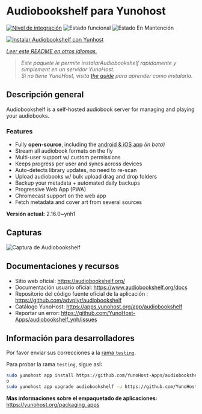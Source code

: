 <!--
Este archivo README esta generado automaticamente<https://github.com/YunoHost/apps/tree/master/tools/readme_generator>
No se debe editar a mano.
-->

# Audiobookshelf para Yunohost

[![Nivel de integración](https://dash.yunohost.org/integration/audiobookshelf.svg)](https://ci-apps.yunohost.org/ci/apps/audiobookshelf/) ![Estado funcional](https://ci-apps.yunohost.org/ci/badges/audiobookshelf.status.svg) ![Estado En Mantención](https://ci-apps.yunohost.org/ci/badges/audiobookshelf.maintain.svg)

[![Instalar Audiobookshelf con Yunhost](https://install-app.yunohost.org/install-with-yunohost.svg)](https://install-app.yunohost.org/?app=audiobookshelf)

*[Leer este README en otros idiomas.](./ALL_README.md)*

> *Este paquete le permite instalarAudiobookshelf rapidamente y simplement en un servidor YunoHost.*  
> *Si no tiene YunoHost, visita [the guide](https://yunohost.org/install) para aprender como instalarla.*

## Descripción general

Audiobookshelf is a self-hosted audiobook server for managing and playing your audiobooks.

### Features

* Fully **open-source**, including the [android & iOS app](https://github.com/advplyr/audiobookshelf-app) *(in beta)*
* Stream all audiobook formats on the fly
* Multi-user support w/ custom permissions
* Keeps progress per user and syncs across devices
* Auto-detects library updates, no need to re-scan
* Upload audiobooks w/ bulk upload drag and drop folders
* Backup your metadata + automated daily backups
* Progressive Web App (PWA)
* Chromecast support on the web app
* Fetch metadata and cover art from several sources

**Versión actual:** 2.16.0~ynh1

## Capturas

![Captura de Audiobookshelf](./doc/screenshots/audiobookshelf.jpg)

## Documentaciones y recursos

- Sitio web oficial: <https://audiobookshelf.org/>
- Documentación usuario oficial: <https://www.audiobookshelf.org/docs>
- Repositorio del código fuente oficial de la aplicación : <https://github.com/advplyr/audiobookshelf>
- Catálogo YunoHost: <https://apps.yunohost.org/app/audiobookshelf>
- Reportar un error: <https://github.com/YunoHost-Apps/audiobookshelf_ynh/issues>

## Información para desarrolladores

Por favor enviar sus correcciones a la [rama `testing`](https://github.com/YunoHost-Apps/audiobookshelf_ynh/tree/testing).

Para probar la rama `testing`, sigue asÍ:

```bash
sudo yunohost app install https://github.com/YunoHost-Apps/audiobookshelf_ynh/tree/testing --debug
o
sudo yunohost app upgrade audiobookshelf -u https://github.com/YunoHost-Apps/audiobookshelf_ynh/tree/testing --debug
```

**Mas informaciones sobre el empaquetado de aplicaciones:** <https://yunohost.org/packaging_apps>
